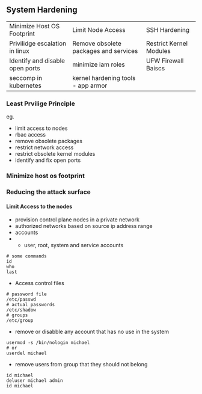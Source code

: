 ## System Hardening

|      |      |      |
| ---- | ---- | ---- |
|Minimize Host OS Footprint | Limit Node Access | SSH Hardening | 
|Privilidge escalation in linux | Remove obsolete packages and services | Restrict Kernel Modules| 
|Identify and disable open ports | minimize iam roles | UFW Firewall Baiscs | Restricting syscals using secomp |
|seccomp in kubernetes | kernel hardening tools - app armor | 

### Least Prvilige Principle

eg.
- limit access to nodes
- rbac access
- remove obsolete packages
- restrict network access
- restrict obsolete kernel modules
- identify and fix open ports

### Minimize host os footprint

### Reducing the attack surface

#### Limit Access to the nodes
- provision control plane nodes in a private network
- authorized networks based on source ip address range
- accounts
- - user, root, system and service accounts
```
# some commands
id 
who
last
```
- Access control files
```
# password file
/etc/passwd
# actual passwords
/etc/shadow
# groups
/etc/group
```
- remove or disabble any account that has no use in the system
```
usermod -s /bin/nologin michael
# or 
userdel michael
```
- remove users from group that they should not belong
```
id michael
deluser michael admin
id michael
```




